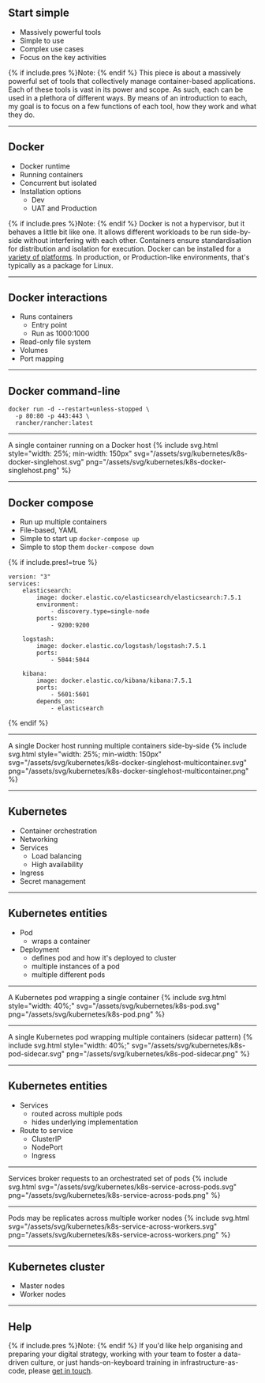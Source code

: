 
## Start simple
+ Massively powerful tools
+ Simple to use
+ Complex use cases
+ Focus on the key activities

{% if include.pres %}Note: {% endif %}
This piece is about a massively powerful set of tools that collectively manage container-based applications.
Each of these tools is vast in its power and scope.
As such, each can be used in a plethora of different ways.
By means of an introduction to each, my goal is to focus on a few functions of each tool, how they work and what they do.

---

## Docker
+ Docker runtime
+ Running containers
+ Concurrent but isolated
+ Installation options
    + Dev
    + UAT and Production

{% if include.pres %}Note: {% endif %}
Docker is not a hypervisor, but it behaves a little bit like one.
It allows different workloads to be run side-by-side without interfering with each other.
Containers ensure standardisation for distribution and isolation for execution.
Docker can be installed for a [variety of platforms](https://docs.docker.com/get-docker/).
In production, or Production-like environments, that's typically as a package for Linux.

---

## Docker interactions
+ Runs containers
    + Entry point
    + Run as 1000:1000
+ Read-only file system
+ Volumes
+ Port mapping

---

## Docker command-line
```
docker run -d --restart=unless-stopped \
  -p 80:80 -p 443:443 \
  rancher/rancher:latest
```

---

A single container running on a Docker host
{% include svg.html style="width: 25%; min-width: 150px" svg="/assets/svg/kubernetes/k8s-docker-singlehost.svg" png="/assets/svg/kubernetes/k8s-docker-singlehost.png" %}

---

## Docker compose
+ Run up multiple containers
+ File-based, YAML
+ Simple to start up `docker-compose up`
+ Simple to stop them `docker-compose down`

{% if include.pres!=true %}
```
version: "3"
services:
    elasticsearch:
        image: docker.elastic.co/elasticsearch/elasticsearch:7.5.1
        environment:
            - discovery.type=single-node
        ports:
            - 9200:9200

    logstash:
        image: docker.elastic.co/logstash/logstash:7.5.1
        ports:
            - 5044:5044

    kibana:
        image: docker.elastic.co/kibana/kibana:7.5.1
        ports:
            - 5601:5601
        depends_on:
            - elasticsearch
```
{% endif %}

---

A single Docker host running multiple containers side-by-side
{% include svg.html style="width: 25%; min-width: 150px" svg="/assets/svg/kubernetes/k8s-docker-singlehost-multicontainer.svg" png="/assets/svg/kubernetes/k8s-docker-singlehost-multicontainer.png" %}

---

## Kubernetes
+ Container orchestration
+ Networking
+ Services
    + Load balancing
    + High availability
+ Ingress
+ Secret management

---

## Kubernetes entities
+ Pod
    + wraps a container
+ Deployment
    + defines pod and how it's deployed to cluster
    + multiple instances of a pod
    + multiple different pods

---

A Kubernetes pod wrapping a single container
{% include svg.html style="width: 40%;" svg="/assets/svg/kubernetes/k8s-pod.svg" png="/assets/svg/kubernetes/k8s-pod.png" %}

---

A single Kubernetes pod wrapping multiple containers (sidecar pattern)
{% include svg.html style="width: 40%;" svg="/assets/svg/kubernetes/k8s-pod-sidecar.svg" png="/assets/svg/kubernetes/k8s-pod-sidecar.png" %}

---

## Kubernetes entities
+ Services
    + routed across multiple pods
    + hides underlying implementation
+ Route to service
    + ClusterIP
    + NodePort
    + Ingress

---

Services broker requests to an orchestrated set of pods
{% include svg.html svg="/assets/svg/kubernetes/k8s-service-across-pods.svg" png="/assets/svg/kubernetes/k8s-service-across-pods.png" %}

---

Pods may be replicates across multiple worker nodes
{% include svg.html svg="/assets/svg/kubernetes/k8s-service-across-workers.svg" png="/assets/svg/kubernetes/k8s-service-across-workers.png" %}

---

## Kubernetes cluster
+ Master nodes
+ Worker nodes

---

## Help

{% if include.pres %}Note: {% endif %}
If you'd like help organising and preparing your digital strategy, working with your team to foster a data-driven culture, or just hands-on-keyboard training in infrastructure-as-code, please [get in touch](/contact).

